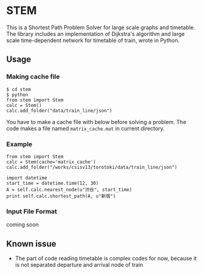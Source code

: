 # STEM
This is a Shortest Path Problem Solver for large scale graphs and timetable. The library includes an implementation of Dijkstra's algorithm and large scale time-dependent network for timetable of train, wrote in Python.

## Usage

### Making cache file

```
$ cd stem
$ python
from stem import Stem
calc = Stem()
calc.add_folder("data/train_line/json")
```
You have to make a cache file with below before solving a problem. The code makes a file named `matrix_cache.mat` in current directory.

### Example

```
from stem import Stem
calc = Stem(cache='matrix_cache')
calc.add_folder("/works/csisv13/torotoki/data/train_line/json")

import datetime
start_time = datetime.time(12, 30)
A = self.calc.nearest_node(u"渋谷", start_time)
print self.calc.shortest_path(A, u"新宿")
```

### Input File Format
coming soon


## Known issue
* The part of code reading timetable is complex codes for now, because it is not separated departure and arrival node of train
